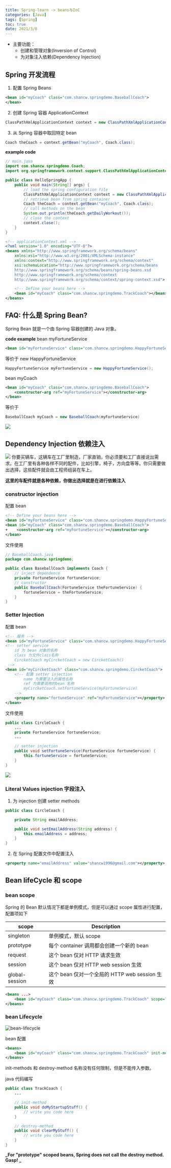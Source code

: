 ```yaml
---
title: Spring-learn -> beans与IoC
categories: [Java]
tags: [Spring]
toc: true
date: 2021/3/8
---
```


- 主要功能：
  - 创建和管理对象(Inversion of Control)
  - 为对象注入依赖(Dependency Injection)

 <!--more--> 
## Spring 开发流程

1. 配置 Spring Beans

```XML
<bean id="myCoach" class="com.shancw.springdemo.BaseballCoach">
</bean>
```

2. 创建 Spring 容器 ApplicationContext

```java
ClassPathXmlApplicationContext context = new ClassPathXmlApplicationContext("applicationContext.xml")
```

3. 从 Spring 容器中取回特定 bean

```java
Coach theCoach = context.getBean("myCoach", Coach.class);
```

**example code**

```java
// main.java
import com.shancw.springdemo.Coach;
import org.springframework.context.support.ClassPathXmlApplicationContext;

public class HelloSpringApp {
    public void main(String[] args) {
        // load the spring configuration file
        ClassPathXmlApplicationContext context = new ClassPathXmlApplicationContext("applicationContext");
        // retrieve bean from spring container
        Coach theCoach = context.getBean("myCoach", Coach.class);
        // call methods on the bean
        System.out.println(theCoach.getDailyWorkout());
        // close the context
        context.close();
    }
}
```

```xml
<!-- applicationContext.xml -->
<?xml version="1.0" encoding="UTF-8"?>
<beans xmlns="http://www.springframework.org/schema/beans"
    xmlns:xsi="http://www.w3.org/2001/XMLSchema-instance"
    xmlns:context="http://www.springframework.org/schema/context"
    xsi:schemaLocation="http://www.springframework.org/schema/beans
    http://www.springframework.org/schema/beans/spring-beans.xsd
    http://www.springframework.org/schema/context
    http://www.springframework.org/schema/context/spring-context.xsd">

    <!-- Define your beans here -->
    <bean id="myCoach" class="com.shancw.springdemo.TrackCoach"></bean>
</beans>
```

## FAQ: 什么是 Spring Bean?

Spring Bean 就是一个由 Spring 容器创建的 Java 对象。

**code example**
bean myFortuneService

```xml
<bean id="myFortuneService" class="com.shancw.springdemo.HappyFortuneService"></bean>
```

等价于 new HappyFortuneService

```java
HappyFortuneService myFortuneService = new HappyFortuneService();
```

bean myCoach

```xml
<bean id="myCoach" class="com.shancw.springdemo.BaseballCoach">
    <constructor-arg ref="myFortuneService"></constructor-arg>
</bean>
```

等价于

```java
BaseballCoach myCoach = new BaseballCoach(myFortuneService)
```

<img src="ioc.jpg">

## Dependency Injection 依赖注入

<img src="dependence-injection.jpg">
你要买辆车，这辆车在工厂里制造，厂家直销，你必须要和工厂直接说出需求。在工厂里有各种各样不同的配件，比如引擎，椅子，方向盘等等。你只需要做出选择，这些配件就会由工程师组装在车上。

**这里的车配件就是各种依赖，你做出选择就是在进行依赖注入**

### constructor injection

配置 bean

```xml
<!-- Define your beans here -->
<bean id="myFortuneService" class="com.shancw.springdemo.HappyFortuneService"></bean>
<bean id="myCoach" class="com.shancw.springdemo.BaseballCoach">
+    <constructor-arg ref="myFortuneService"></constructor-arg>
</bean>
```

文件使用

```java
// BaseballCoach.java
package com.shancw.springdemo;

public class BaseballCoach implements Coach {
    // inject dependence
    private FortuneService fortuneService;
    // constructor
    public BaseballCoach(FortuneService theFortuneService) {
        fortuneService = theFortuneService;
    }
}

```

### Setter Injection

配置 bean

```xml
<!-- 服务 -->
<bean id="myFortuneService" class="com.shancw.springdemo.HappyFortuneService"></bean>
<!-- setter service
    id 为 bean 对象的名称
    class 为文件class名称
    CircketCoach myCircketCoach = new CircketCoach()
 -->
<bean id="myCircketCoach" class="com.shancw.springdemo.CircketCoach">
    <!-- 配置 setter injection
        name 为需要注入的属性名称
        ref 为需要调用的bean 名称
        myCircketCoach.setFortuneService(myFortuneService)
    -->
    <property name="fortuneService" ref="myFortuneService"></property>
</bean>
```

文件使用

```java
public class CircleCoach {
    ...
    private FortuneService fortuneService;
    ...

    // setter injection
    public void setFortuneService(FortuneService fortuneService) {
        this.fortuneService = fortuneService;
    }
}
```

<img src="setter-injection.png">

### Literal Values injection 字段注入

1. 为 injection 创建 setter methods

```java
public class CircleCoach {

    private String emailAddress;

    public void setEmailAddress(String address) {
        this.emailAddress = address;
    }
}
```

2. 在 Spring 配置文件中配置注入

```xml
<property name="emailAddress" value="shancw1996@gmail.com"></property>
```

## Bean lifeCycle 和 scope

### bean scope

Spring 的 Bean 默认情况下都是单例模式，但是可以通过 scope 属性进行配置，配置项如下

| scope          | Description                                    |
| -------------- | ---------------------------------------------- |
| singleton      | 单例模式，默认 scope                           |
| prototype      | 每个 container 调用都会创建一个新的 bean       |
| request        | 这个 bean 仅对 HTTP 请求生效                   |
| session        | 这个 bean 仅对 HTTP web session 生效           |
| global-session | 这个 bean 仅对一个全局的 HTTP web session 生效 |

```xml
<beans ...>
    <bean id="myCoach" class="com.shancw.springdemo.TrackCoach" scope="singleton"></bean>
</beans>
```

### bean Lifecycle

<img src="bean-lifecycle.png"  alt="bean-lifecycle">

bean 配置

```xml
<beans>
    <bean id="myCoach" class="com.shancw.springdemo.TrackCoach" init-method="doMyStartupStuff" destroy-method="clearMyStuff">
</beans>
```

init-methods 和 destroy-method 名称没有任何限制，但是不能传入参数。

java 代码编写

```java
public class TrackCoach {
    ...

    // init-method
    public void doMyStartupStuff() {
        // write you code here
    }

    // destroy-method
    public void clearMyStuff() {
        // write you code here
    }
}
```

**_For "prototype" scoped beans, Spring does not call the destroy method. Gasp! _**
